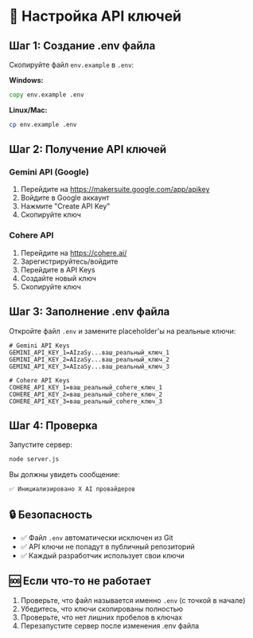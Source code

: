 # 🔐 Настройка API ключей

## Шаг 1: Создание .env файла

Скопируйте файл `env.example` в `.env`:

**Windows:**
```cmd
copy env.example .env
```

**Linux/Mac:**
```bash
cp env.example .env
```

## Шаг 2: Получение API ключей

### Gemini API (Google)
1. Перейдите на https://makersuite.google.com/app/apikey
2. Войдите в Google аккаунт
3. Нажмите "Create API Key"
4. Скопируйте ключ

### Cohere API
1. Перейдите на https://cohere.ai/
2. Зарегистрируйтесь/войдите
3. Перейдите в API Keys
4. Создайте новый ключ
5. Скопируйте ключ

## Шаг 3: Заполнение .env файла

Откройте файл `.env` и замените placeholder'ы на реальные ключи:

```env
# Gemini API Keys
GEMINI_API_KEY_1=AIzaSy...ваш_реальный_ключ_1
GEMINI_API_KEY_2=AIzaSy...ваш_реальный_ключ_2
GEMINI_API_KEY_3=AIzaSy...ваш_реальный_ключ_3

# Cohere API Keys
COHERE_API_KEY_1=ваш_реальный_cohere_ключ_1
COHERE_API_KEY_2=ваш_реальный_cohere_ключ_2
COHERE_API_KEY_3=ваш_реальный_cohere_ключ_3
```

## Шаг 4: Проверка

Запустите сервер:
```bash
node server.js
```

Вы должны увидеть сообщение:
```
✅ Инициализировано X AI провайдеров
```

## 🔒 Безопасность

- ✅ Файл `.env` автоматически исключен из Git
- ✅ API ключи не попадут в публичный репозиторий
- ✅ Каждый разработчик использует свои ключи

## 🆘 Если что-то не работает

1. Проверьте, что файл называется именно `.env` (с точкой в начале)
2. Убедитесь, что ключи скопированы полностью
3. Проверьте, что нет лишних пробелов в ключах
4. Перезапустите сервер после изменения .env файла 